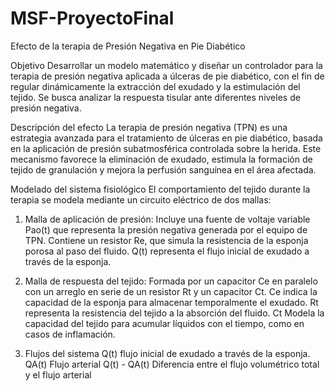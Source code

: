 # MSF-ProyectoFinal
Efecto de la terapia de Presión Negativa en Pie Diabético

Objetivo
Desarrollar un modelo matemático y diseñar un controlador para la terapia de presión negativa aplicada a úlceras de pie diabético, con el fin de regular dinámicamente la extracción del exudado y la estimulación del tejido. Se busca analizar la respuesta tisular ante diferentes niveles de presión negativa.

Descripción del efecto
La terapia de presión negativa (TPN) es una estrategia avanzada para el tratamiento de úlceras en pie diabético, basada en la aplicación de presión subatmosférica controlada sobre la herida. Este mecanismo favorece la eliminación de exudado, estimula la formación de tejido de granulación y mejora la perfusión sanguínea en el área afectada.

Modelado del sistema fisiológico
El comportamiento del tejido durante la terapia se modela mediante un circuito eléctrico de dos mallas:

1. Malla de aplicación de presión:
Incluye una fuente de voltaje variable Pao(t) que representa la presión negativa generada por el equipo de TPN.
Contiene un resistor Re, que simula la resistencia de la esponja porosa al paso del fluido.
Q(t) representa el flujo inicial de exudado a través de la esponja.

3. Malla de respuesta del tejido:
Formada por un capacitor Ce en paralelo con un arreglo en serie de un resistor Rt y un capacitor Ct.
Ce indica la capacidad de la esponja para almacenar temporalmente el exudado.
Rt representa la resistencia del tejido a la absorción del fluido.
Ct Modela la capacidad del tejido para acumular líquidos con el tiempo, como en casos de inflamación.

4. Flujos del sistema
Q(t) flujo inicial de exudado a través de la esponja.
QA(t) Flujo arterial
Q(t) - QA(t) Diferencia entre el flujo volumétrico total y el flujo arterial 

